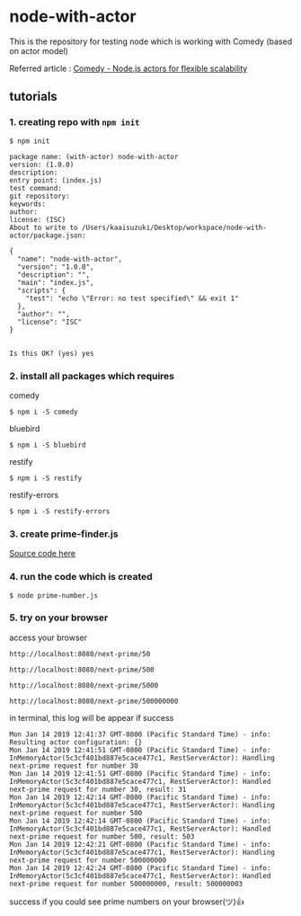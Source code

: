 # node-with-actor

This is the repository for testing node which is working with Comedy (based on actor model)

Referred article : [Comedy - Node.js actors for flexible scalability](https://medium.com/saymon/comedy-node-js-actors-for-flexible-scalability-731baf42fa1d)

## tutorials

### 1. creating repo with `npm init`

```
$ npm init
```

```
package name: (with-actor) node-with-actor
version: (1.0.0) 
description: 
entry point: (index.js) 
test command: 
git repository: 
keywords: 
author: 
license: (ISC) 
About to write to /Users/kaaisuzuki/Desktop/workspace/node-with-actor/package.json:

{
  "name": "node-with-actor",
  "version": "1.0.0",
  "description": "",
  "main": "index.js",
  "scripts": {
    "test": "echo \"Error: no test specified\" && exit 1"
  },
  "author": "",
  "license": "ISC"
}


Is this OK? (yes) yes
```

### 2. install all packages which requires

comedy
```
$ npm i -S comedy
```

bluebird
```
$ npm i -S bluebird
```

restify
```
$ npm i -S restify
```

restify-errors
```
$ npm i -S restify-errors
```

### 3. create prime-finder.js

[Source code here](https://github.com/untu/comedy/)

### 4. run the code which is created

```
$ node prime-number.js
```

### 5. try on your browser

access your browser

```
http://localhost:8080/next-prime/50
```

```
http://localhost:8080/next-prime/500
```

```
http://localhost:8080/next-prime/5000
```

```
http://localhost:8080/next-prime/500000000
```

in terminal, this log will be appear if success
```
Mon Jan 14 2019 12:41:37 GMT-0800 (Pacific Standard Time) - info: Resulting actor configuration: {}
Mon Jan 14 2019 12:41:51 GMT-0800 (Pacific Standard Time) - info: InMemoryActor(5c3cf401bd887e5cace477c1, RestServerActor): Handling next-prime request for number 30
Mon Jan 14 2019 12:41:51 GMT-0800 (Pacific Standard Time) - info: InMemoryActor(5c3cf401bd887e5cace477c1, RestServerActor): Handled next-prime request for number 30, result: 31
Mon Jan 14 2019 12:42:14 GMT-0800 (Pacific Standard Time) - info: InMemoryActor(5c3cf401bd887e5cace477c1, RestServerActor): Handling next-prime request for number 500
Mon Jan 14 2019 12:42:14 GMT-0800 (Pacific Standard Time) - info: InMemoryActor(5c3cf401bd887e5cace477c1, RestServerActor): Handled next-prime request for number 500, result: 503
Mon Jan 14 2019 12:42:21 GMT-0800 (Pacific Standard Time) - info: InMemoryActor(5c3cf401bd887e5cace477c1, RestServerActor): Handling next-prime request for number 500000000
Mon Jan 14 2019 12:42:24 GMT-0800 (Pacific Standard Time) - info: InMemoryActor(5c3cf401bd887e5cace477c1, RestServerActor): Handled next-prime request for number 500000000, result: 500000003
```

success if you could see prime numbers on your browser(ツ)👍

